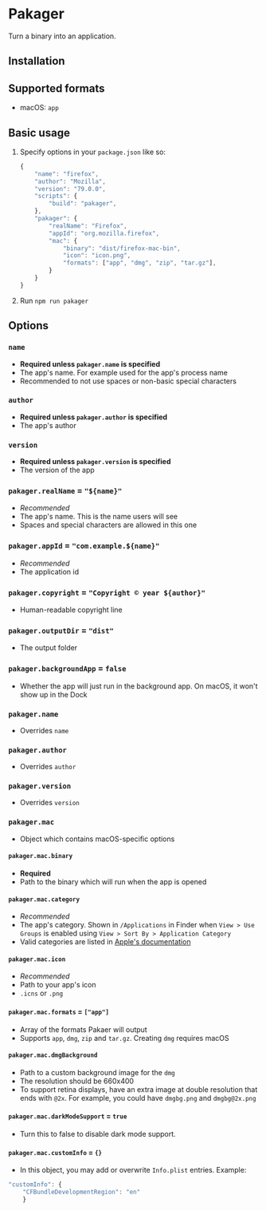 # Pakager

Turn a binary into an application.

## Installation

## Supported formats
- macOS: `app`

## Basic usage
1. Specify options in your `package.json` like so:
    ```js
    {
        "name": "firefox",
        "author": "Mozilla",
        "version": "79.0.0",
        "scripts": {
            "build": "pakager",
        },
        "pakager": {
            "realName": "Firefox",
            "appId": "org.mozilla.firefox",
            "mac": {
                "binary": "dist/firefox-mac-bin",
                "icon": "icon.png",
                "formats": ["app", "dmg", "zip", "tar.gz"],
            }
        }
    }
    ```
2. Run `npm run pakager`

## Options

### `name`
- **Required unless `pakager.name` is specified**
- The app's name. For example used for the app's process name
- Recommended to not use spaces or non-basic special characters

### `author`
- **Required unless `pakager.author` is specified**
- The app's author

### `version`
- **Required unless `pakager.version` is specified**
- The version of the app

### `pakager.realName` = `"${name}"`
- *Recommended*
- The app's name. This is the name users will see
- Spaces and special characters are allowed in this one

### `pakager.appId` = `"com.example.${name}"`
- *Recommended*
- The application id

### `pakager.copyright` = `"Copyright © year ${author}"`
- Human-readable copyright line

### `pakager.outputDir` = `"dist"`
- The output folder

### `pakager.backgroundApp` = `false`
- Whether the app will just run in the background app. On macOS, it won't show up in the Dock

### `pakager.name`
- Overrides `name`

### `pakager.author`
- Overrides `author`

### `pakager.version`
- Overrides `version`

### `pakager.mac`
- Object which contains macOS-specific options

#### `pakager.mac.binary`
- **Required**
- Path to the binary which will run when the app is opened

#### `pakager.mac.category`
- *Recommended*
- The app's category. Shown in `/Applications` in Finder when `View > Use Groups` is enabled using `View > Sort By > Application Category`
- Valid categories are listed in [Apple's documentation](https://developer.apple.com/library/archive/documentation/General/Reference/InfoPlistKeyReference/Articles/LaunchServicesKeys.html#//apple_ref/doc/uid/TP40009250-SW8)

#### `pakager.mac.icon`
- *Recommended*
- Path to your app's icon
- `.icns` or `.png`

#### `pakager.mac.formats` = `["app"]`
- Array of the formats Pakaer will output
- Supports `app`, `dmg`, `zip` and `tar.gz`. Creating `dmg` requires macOS

#### `pakager.mac.dmgBackground`
- Path to a custom background image for the `dmg`
- The resolution should be 660x400
- To support retina displays, have an extra image at double resolution that ends with `@2x`. For example, you could have `dmgbg.png` and `dmgbg@2x.png`

#### `pakager.mac.darkModeSupport` = `true`
- Turn this to false to disable dark mode support.

#### `pakager.mac.customInfo` = `{}`
- In this object, you may add or overwrite `Info.plist` entries. Example:
```js
"customInfo": {
    "CFBundleDevelopmentRegion": "en"
    }
```

